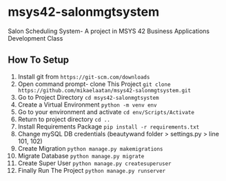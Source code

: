 # msys42-salonmgtsystem
Salon Scheduling System- A project in MSYS 42 Business Applications Development Class

## How To Setup
1. Install git from `https://git-scm.com/downloads`
2. Open command prompt- clone This Project `git clone https://github.com/mikaelaatan/msys42-salonmgtsystem.git`
3. Go to Project Directory `cd msys42-salonmgtsystem`
4. Create a Virtual Environment `python -m venv env`
5. Go to your environment and activate `cd env/Scripts/Activate`
6. Return to project directory  `cd ..`
7. Install Requirements Package `pip install -r requirements.txt`
8. Change mySQL DB credentials (beautywand folder > settings.py > line 101, 102)
9. Create Migration `python manage.py makemigrations`
10. Migrate Database `python manage.py migrate`
11. Create Super User `python manage.py createsuperuser`
12. Finally Run The Project `python manage.py runserver`
